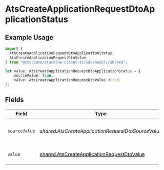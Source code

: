 # AtsCreateApplicationRequestDtoApplicationStatus

## Example Usage

```typescript
import {
  AtsCreateApplicationRequestDtoApplicationStatus,
  AtsCreateApplicationRequestDtoValue,
} from "@stackone/stackone-client-ts/sdk/models/shared";

let value: AtsCreateApplicationRequestDtoApplicationStatus = {
    sourceValue: true,
    value: AtsCreateApplicationRequestDtoValue.Hired,
};
```

## Fields

| Field                                                                                                           | Type                                                                                                            | Required                                                                                                        | Description                                                                                                     | Example                                                                                                         |
| --------------------------------------------------------------------------------------------------------------- | --------------------------------------------------------------------------------------------------------------- | --------------------------------------------------------------------------------------------------------------- | --------------------------------------------------------------------------------------------------------------- | --------------------------------------------------------------------------------------------------------------- |
| `sourceValue`                                                                                                   | *shared.AtsCreateApplicationRequestDtoSourceValue*                                                              | :heavy_minus_sign:                                                                                              | The source value of the application status.                                                                     | Hired                                                                                                           |
| `value`                                                                                                         | [shared.AtsCreateApplicationRequestDtoValue](../../../sdk/models/shared/atscreateapplicationrequestdtovalue.md) | :heavy_minus_sign:                                                                                              | The status of the application.                                                                                  | hired                                                                                                           |